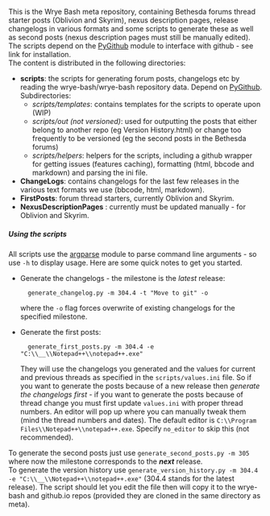This is the Wrye Bash meta repository, containing Bethesda forums thread
starter posts (Oblivion and Skyrim), nexus description pages, release changelogs
in various formats and some scripts to generate these as well as second posts
(nexus description pages must still be manually edited). The scripts depend on
the [PyGithub][1] module to interface with github - see link for installation.<br/>
The content is distributed in the following directories:

- __scripts__: the scripts for generating forum posts, changelogs  etc by
reading the wrye-bash/wrye-bash repository data. Depend on [PyGithub][1].
Subdirectories:
  * _scripts/templates_: contains templates for the scripts to operate upon
(WIP)
  * _scripts/out (not versioned)_: used for outputting the posts that either
belong to another repo (eg Version History.html) or change too frequently to be
versioned (eg the second posts in the Bethesda forums)
  * _scripts/helpers_: helpers for the scripts, including a github wrapper for
getting issues (features caching), formatting (html, bbcode and markdown) and
parsing the ini file.
- __ChangeLogs__: contains changelogs for the last few releases in the various
text formats we use (bbcode, html, markdown).
- __FirstPosts__: forum thread starters, currently Oblivion and Skyrim.
- __NexusDescriptionPages__ : currently must be updated manually - for Oblivion
and Skyrim.

##### Using the scripts

All scripts use the [argparse][2] module to parse command line arguments - so
use `-h` to display usage. Here are some quick notes to get you started.

- Generate the changelogs - the milestone  is the _latest_ release:

        generate_changelog.py -m 304.4 -t "Move to git" -o
  where the `-o` flag forces overwrite of existing changelogs for the specified
milestone.

- Generate the first posts:

        generate_first_posts.py -m 304.4 -e "C:\\__\\Notepad++\\notepad++.exe"
  They will use the changelogs you generated and the values for current and
previous threads as specified in the `scripts/values.ini` file. So if you want
to generate the posts because of a new release then _generate the changelogs
first_ - if you want to generate the posts because of thread change you must
first update `values.ini` with proper thread numbers. An editor will
pop up where you can manually tweak them (mind the thread numbers and dates).
The default editor is `C:\\Program Files\\Notepad++\\notepad++.exe`. Specify
`no_editor` to skip this (not recommended).

To generate the second posts just use `generate_second_posts.py -m 305` where
now the milestone corresponds to the ___next___ release.<br/>
To generate the version history use
`generate_version_history.py -m 304.4  -e "C:\\__\\Notepad++\\notepad++.exe"`
(304.4 stands for the latest release). The script should let you edit the file
then will copy it to the wrye-bash and github.io repos (provided they are
cloned in the same directory as meta).

[1]: https://github.com/jacquev6/PyGithub
[2]: https://docs.python.org/2/library/argparse.html#module-argparse
